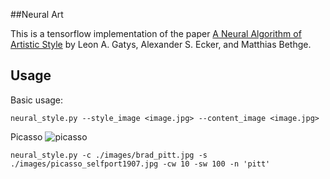 ##Neural Art

This is a tensorflow implementation of the paper [A Neural Algorithm of Artistic Style](http://arxiv.org/abs/1508.06576) by Leon A. Gatys, Alexander S. Ecker, and Matthias Bethge.

Usage
-
Basic usage:
```
neural_style.py --style_image <image.jpg> --content_image <image.jpg>
```
Picasso
![picasso]()
```
neural_style.py -c ./images/brad_pitt.jpg -s ./images/picasso_selfport1907.jpg -cw 10 -sw 100 -n 'pitt'
```

